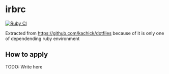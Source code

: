 # irbrc

[![Ruby CI](https://github.com/kachick/irbrc/actions/workflows/ruby.yml/badge.svg?branch=main)](https://github.com/kachick/irbrc/actions/workflows/ruby.yml?query=branch%3Amain+)

Extracted from https://github.com/kachick/dotfiles because of it is only one of dependending ruby environment

## How to apply

TODO: Write here
